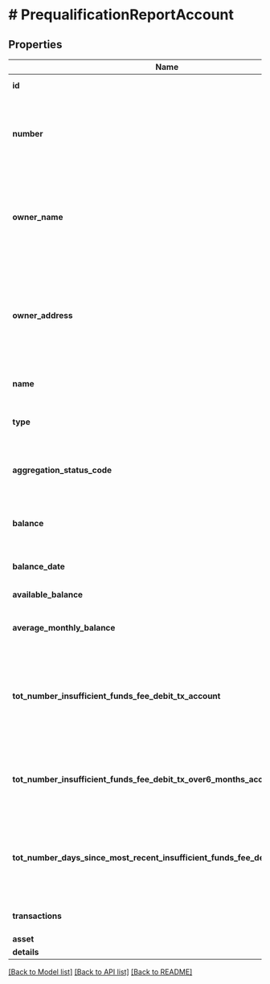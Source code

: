 # # PrequalificationReportAccount

## Properties

Name | Type | Description | Notes
------------ | ------------- | ------------- | -------------
**id** | **int** | The ID of the account | [optional]
**number** | **string** | The account number from the institution (all digits except the last four are obfuscated) | [optional]
**owner_name** | **string** | The name of the account owner. If no owner information is available, this field won&#39;t appear in the report. | [optional]
**owner_address** | **string** | The mailing address of the account owner. If no owner information is available, this field won&#39;t appear in the report. | [optional]
**name** | **string** | The account name from the institution | [optional]
**type** | **string** | One of the values from account types | [optional]
**aggregation_status_code** | **int** | The status of the most recent aggregation attempt | [optional]
**balance** | **float** | The cleared balance of the account as-of &#x60;balanceDate&#x60; | [optional]
**balance_date** | **int** | A timestamp of the balance | [optional]
**available_balance** | **float** | Available balance | [optional]
**average_monthly_balance** | **float** | The average monthly balance of the account | [optional]
**tot_number_insufficient_funds_fee_debit_tx_account** | **int** | The count for the total number of insufficient funds transactions, based on the &#x60;fromDate&#x60; of the report | [optional]
**tot_number_insufficient_funds_fee_debit_tx_over6_months_account** | **int** | The total number of  insufficient funds fees for the account over six months | [optional]
**tot_number_days_since_most_recent_insufficient_funds_fee_debit_tx_account** | **int** | The total number of days since the most recent insufficient funds fee for the account | [optional]
**transactions** | [**\OpenAPI\Client\Model\ReportTransaction[]**](ReportTransaction.md) | a list of transaction records | [optional]
**asset** | [**\OpenAPI\Client\Model\PrequalificationReportAssetSummary**](PrequalificationReportAssetSummary.md) |  | [optional]
**details** | [**\OpenAPI\Client\Model\AccountDetails**](AccountDetails.md) |  | [optional]

[[Back to Model list]](../../README.md#models) [[Back to API list]](../../README.md#endpoints) [[Back to README]](../../README.md)
